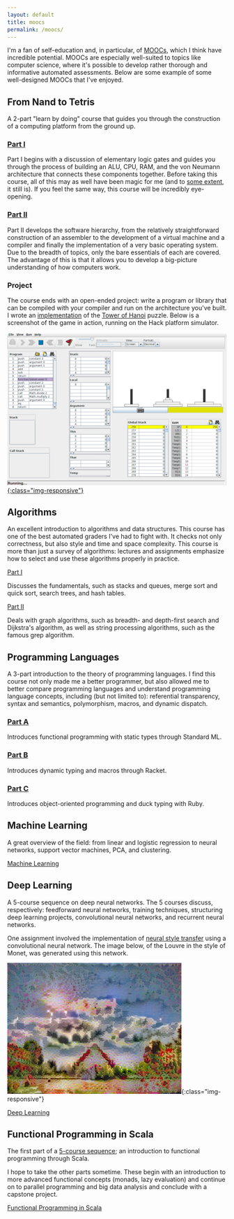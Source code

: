 ```yaml
---
layout: default
title: moocs
permalink: /moocs/
---
```


I'm a fan of self-education and, in particular, of [MOOCs](https://en.wikipedia.org/wiki/Massive_open_online_course), which I think have incredible potential. MOOCs are especially well-suited to topics like computer science, where it's possible to develop rather thorough and informative automated assessments. Below are some example of some well-designed MOOCs that I've enjoyed.

## From Nand to Tetris

A 2-part "learn by doing" course that guides you through the construction of a computing platform from the ground up.

### [Part I](https://www.coursera.org/learn/build-a-computer)

Part I begins with a discussion of elementary logic gates and guides you through the process of building an ALU, CPU, RAM, and the von Neumann architecture that connects these components together. Before taking this course, all of this may as well have been magic for me (and to [some extent](https://en.wikipedia.org/wiki/Semiconductor), it still is). If you feel the same way, this course will be incredibly eye-opening.

### [Part II](https://www.coursera.org/learn/nand2tetris2)

Part II develops the software hierarchy, from the relatively straightforward construction
of an assembler to the development of a virtual machine and a compiler and finally the implementation of a very basic
operating system. Due to the breadth of topics, only the bare essentials of each are covered. The advantage of this is that it allows you to develop a big-picture understanding of how computers work.

### Project

The course ends with an open-ended project: write a program or library that can be compiled with your compiler and
run on the architecture you've built. I wrote an [implementation](https://github.com/bencwallace/toh) of the [Tower
of Hanoi](https://en.wikipedia.org/wiki/Tower_of_Hanoi) puzzle. Below is a screenshot of the game in action, running
on the Hack platform simulator.

[![](https://raw.githubusercontent.com/bencwallace/toh/master/images/toh2.png){:class="img-responsive"}](https://github.com/bencwallace/toh)

## Algorithms

An excellent introduction to algorithms and data structures. This course has one of the best automated graders I've had to fight with. It checks not only correctness, but also style and time and space complexity. This course is more than just a survey of algorithms: lectures and assignments emphasize how to select and use these algorithms properly in practice.

[Part I](https://www.coursera.org/learn/algorithms-part1) 

Discusses the fundamentals, such as stacks and queues, merge sort and quick sort, search trees, and hash tables.

[Part II](https://www.coursera.org/learn/algorithms-part2)

Deals with graph algorithms, such as breadth- and depth-first search and Dijkstra's algorithm, as well as
string processing algorithms, such as the famous grep algorithm.

## Programming Languages

A 3-part introduction to the theory of programming languages. I find this course not only made me a better programmer, but also allowed me to better compare programming languages and understand programming language concepts, including (but not limited to): referential transparency, syntax and semantics, polymorphism, macros, and dynamic dispatch.

### [Part A](https://www.coursera.org/learn/programming-languages)

Introduces functional programming with static types through Standard ML.

### [Part B](https://www.coursera.org/learn/programming-languages-part-b)

Introduces dynamic typing and macros through Racket.

### [Part C](https://www.coursera.org/learn/programming-languages-part-c)

Introduces object-oriented programming and duck typing with Ruby.

## Machine Learning

A great overview of the field: from linear and logistic regression to neural networks, support vector machines, PCA, and clustering.

[Machine Learning](https://www.coursera.org/learn/machine-learning)

## Deep Learning

A 5-course sequence on deep neural networks. The 5 courses discuss, respectively: feedforward neural networks, training techniques, structuring deep learning projects, convolutional neural networks, and recurrent neural networks.

One assignment involved the implementation of [neural style transfer](https://en.wikipedia.org/wiki/Neural_Style_Transfer) using a convolutional neural network. The image below, of the Louvre in the style of Monet, was generated using this network.

![](/assets/nst.jpg){:class="img-responsive"}

[Deep Learning](https://www.coursera.org/specializations/deep-learning)

## Functional Programming in Scala

The first part of a [5-course sequence](https://www.coursera.org/specializations/scala); an introduction to functional programming through Scala.

I hope to take the other parts sometime. These begin with an introduction to more advanced functional concepts (monads, lazy evaluation) and continue on to parallel programming and big data analysis and conclude with a capstone project.

[Functional Programming in Scala](https://www.coursera.org/learn/progfun1)
